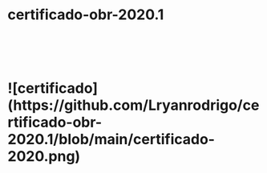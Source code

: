 # certificado-obr-2020.1
<h1>
<img scr="/certificado-2020.png" width="700px"/>
<h1/>
![certificado](https://github.com/Lryanrodrigo/certificado-obr-2020.1/blob/main/certificado-2020.png)
